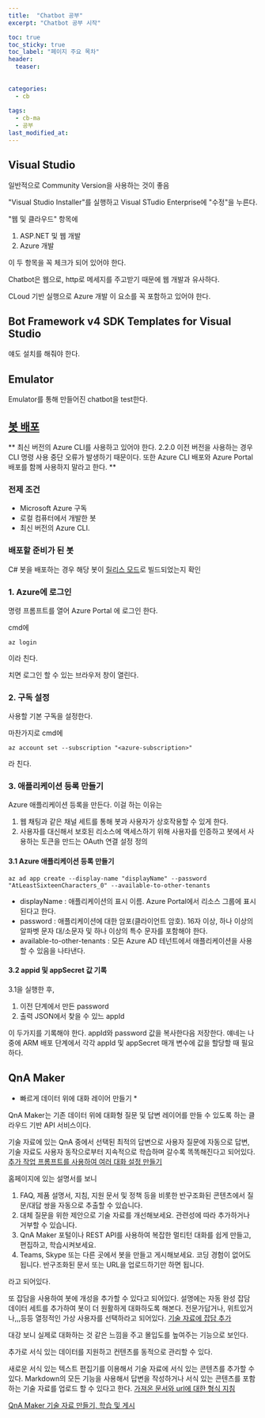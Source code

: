 ```yaml
---
title:  "Chatbot 공부"
excerpt: "Chatbot 공부 시작"

toc: true
toc_sticky: true
toc_label: "페이지 주요 목차"
header:
  teaser: 
  
  
categories:
  - cb
  
tags:
  - cb-ma
  - 공부
last_modified_at: 
---
```


## Visual Studio

일반적으로 Community Version을 사용하는 것이 좋음

"Visual Studio Installer"를 실행하고 Visual STudio Enterprise에 "수정"을 누른다.

"웹 및 클라우드" 항목에 
1. ASP.NET 및 웹 개발
2. Azure 개발

이 두 항목을 꼭 체크가 되어 있어야 한다.

Chatbot은 웹으로, http로 메세지를 주고받기 때문에 웹 개발과 유사하다.

CLoud 기반 실행으로 Azure 개발 이 요소를 꼭 포함하고 있어야 한다.

## Bot Framework v4 SDK Templates for Visual Studio
얘도 설치를 해줘야 한다.

## Emulator
Emulator를 통해 만들어진 chatbot을 test한다. 

## [봇 배포](https://docs.microsoft.com/ko-kr/azure/bot-service/bot-builder-deploy-az-cli?view=azure-bot-service-4.0&tabs=csharp)

** 최신 버전의 Azure CLI를 사용하고 있어야 한다. 2.2.0 이전 버전을 사용하는 경우 CLI 명령 사용 중단 오류가
발생하기 때문이다. 또한 Azure CLI 배포와 Azure Portal 배포를 함께 사용하지 말라고 한다. **

### 전제 조건
* Microsoft Azure 구독
* 로컬 컴퓨터에서 개발한 봇
* 최신 버전의 Azure CLI.

### 배포할 준비가 된 봇
C# 봇을 배포하는 경우 해당 봇이 [릴리스 모드](https://docs.microsoft.com/ko-kr/visualstudio/debugger/how-to-set-debug-and-release-configurations?view=vs-2019)로 빌드되었는지 확인

### 1. Azure에 로그인
명령 프롬프트를 열어 Azure Portal 에 로그인 한다.

cmd에
~~~
az login 
~~~
이라 친다.

치면 로그인 할 수 있는 브라우저 창이 열린다.

### 2. 구독 설정
사용할 기본 구독을 설정한다.

마찬가지로 cmd에
~~~
az account set --subscription "<azure-subscription>"
~~~
라 친다.

### 3. 애플리케이션 등록 만들기
Azure 애플리케이션 등록을 만든다. 이걸 하는 이유는
1. 웹 채팅과 같은 채널 세트를 통해 봇과 사용자가 상호작용할 수 있게 한다.
2. 사용자를 대신해서 보호된 리소스에 액세스하기 위해 사용자를 인증하고 봇에서 사용하는 토큰을 만드는 OAuth 연결 설정 정의

#### 3.1 Azure 애플리케이션 등록 만들기
~~~
az ad app create --display-name "displayName" --password "AtLeastSixteenCharacters_0" --available-to-other-tenants
~~~

* displayName : 애플리케이션의 표시 이름. Azure Portal에서 리소스 그룹에 표시된다고 한다.
* password : 애플리케이션에 대한 암포(클라이언트 암호). 16자 이상, 하나 이상의 알파벳 문자 대/소문자 및 하나 이상의 특수 문자를 포함해야 한다.
* available-to-other-tenants : 모든 Azure AD 테넌트에서 애플리케이션을 사용할 수 있음을 나타낸다.

#### 3.2 appid 및 appSecret 값 기록
3.1을 실행한 후,
1. 이전 단계에서 만든 password
2. 출력 JSON에서 찾을 수 있느 appId

이 두가지를 기록해야 한다. appId와 password 값을 복사한다음 저장한다. 얘네는 나중에 ARM 배포 단계에서 각각 appId 및 appSecret 매개 변수에 값을 할당할 때 필요하다.

## QnA Maker

* 빠르게 데이터 위에 대화 레이어 만들기 *

QnA Maker는 기존 데이터 위에 대화형 질문 및 답변 레이어를 만들 수 있도록 하는 클라우드 기반 API 서비스이다.

기술 자료에 있는 QnA 중에서 선택된 최적의 답변으로 사용자 질문에 자동으로 답변, 기술 자료도 사용자 동작으로부터 지속적으로 학습하며 갈수록 똑똑해진다고 되어있다.
[추가 작업 프롬프트를 사용하여 여러 대화 설정 만들기](https://docs.microsoft.com/ko-kr/azure/cognitive-services/qnamaker/how-to/multiturn-conversation)

홈페이지에 있는 설명서를 보니 

1. FAQ, 제품 설명서, 지침, 지원 문서 및 정책 등을 비롯한 반구조화된 콘텐츠에서 질문/대답 쌍을 자동으로 추출할 수 있습니다.
2. 대체 질문을 위한 제안으로 기술 자료를 개선해보세요. 관련성에 따라 추가하거나 거부할 수 있습니다.
3. QnA Maker 포털이나 REST API를 사용하여 복잡한 멀티턴 대화를 쉽게 만들고, 편집하고, 학습시켜보세요.
4. Teams, Skype 또는 다른 곳에서 봇을 만들고 게시해보세요. 코딩 경험이 없어도 됩니다. 반구조화된 문서 또는 URL을 업로드하기만 하면 됩니다.

라고 되어있다.

또 잡담을 사용하여 봇에 개성을 추가할 수 있다고 되어있다.
설명에는 자동 완성 잡담 데이터 세트를 추가하여 봇이 더 원활하게 대화하도록 해본다. 전문가답거나, 위트있거나,,,등등 열정적인 가상 사용자를 선택하라고 되어있다.
[기술 자료에 잡담 추가](https://docs.microsoft.com/ko-kr/azure/cognitive-services/qnamaker/how-to/chit-chat-knowledge-base)
 
대강 보니 실제로 대화하는 것 같은 느낌을 주고 몰입도를 높여주는 기능으로 보인다. 

추가로 서식 있는 데이터를 지원하고 컨텐츠를 동적으로 관리할 수 있다.

새로운 서식 있는 텍스트 편집기를 이용해서 기술 자료에 서식 있는 콘텐츠를 추가할 수 있다.
Markdown의 모든 기능을 사용해서 답변을 작성하거나 서식 있는 콘텐츠를 포함하는 기술 자료를 업로드 할 수 있다고 한다.
[가져온 문서와 url에 대한 형식 지침](https://docs.microsoft.com/ko-kr/azure/cognitive-services/QnAMaker/reference-document-format-guidelines)

[QnA Maker 기술 자료 만들기, 학습 및 게시](https://docs.microsoft.com/ko-kr/azure/cognitive-services/QnAMaker/Quickstarts/create-publish-knowledge-base#create-a-bot)

